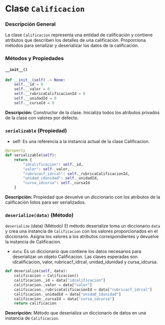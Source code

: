 
# Clase `Calificacion`

### Descripción General
La clase `Calificacion` representa una entidad de calificación y contiene atributos que describen los detalles de una calificación. Proporciona métodos para serializar y deserializar los datos de la calificación.

### Métodos y Propiedades

#### `__init__()`
```python
def __init__(self) -> None:
    self.__id = 0
    self.__valor = 0
    self.__rubricaCalificacionId = 0
    self.__unidadId = 0
    self.__cursaId = 0
```
**Descripción:** Constructor de la clase. Inicializa todos los atributos privados de la clase con valores por defecto.


### `serializable` (Propiedad)

- self: Es una referencia a la instancia actual de la clase Calificacion.

```python
@property
def serializable(self):
    return {
        "idcalificacion": self._id,
        "valor": self._valor,
        "rubricacf_idrcal": self._rubricaCalificacionId,
        "unidad_idunidad": self._unidadId,
        "cursa_idcursa": self._cursaId
    }
```
**Descripción:** Propiedad que devuelve un diccionario con los atributos de la calificación listos para ser serializados.

### `deserialize(data)` (Método)

`deserialize` (data) (Método)
El método deserialize toma un diccionario `data` y crea una instancia de `Calificacion` con los valores proporcionados en el diccionario. Asigna los valores a los atributos correspondientes y devuelve la instancia de Calificacion.

- `data`: Es un diccionario que contiene los datos necesarios para deserializar un objeto Calificacion. Las claves esperadas son idcalificacion, valor, rubricacf_idrcal, unidad_idunidad y cursa_idcursa.

```python
def deserialize(self, data):
    calificacion = Calificacion()
    calificacion._id = data["idcalificacion"]
    calificacion._valor = data["valor"]
    calificacion._rubricaCalificacionId = data["rubricacf_idrcal"]
    calificacion._unidadId = data["unidad_idunidad"]
    calificacion._cursaId = data["cursa_idcursa"]
    return calificacion
```
**Descripción:** Método que deserializa un diccionario de datos en una instancia de `Calificacion`.

